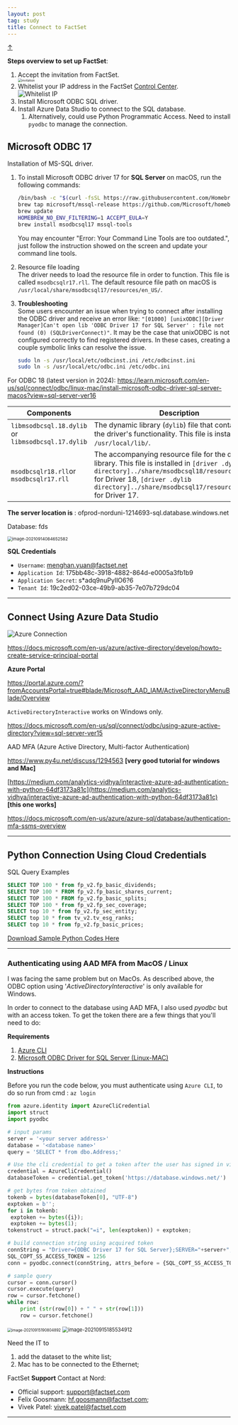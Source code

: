 ```yaml
---
layout: post
tag: study
title: Connect to FactSet
---
```


<a class="top-link hide" href="#" id="js-top">↑</a>

**Steps overview to set up FactSet**:

<ol>
<li> Accept the invitation from FactSet. 
<img src="https://drive.google.com/thumbnail?id=1mIURDf2KsAGCs7OgWDLuciSACUAeCAVA&sz=w1000" alt="invitation" style="display: block; margin-right: auto; margin-left: auto; zoom:50%;" />
</li>

<li>  Whitelist your IP address in the FactSet <a href="https://controlcenter.factset.com/enterprise-data/cloud-credentials">Control Center</a>. 
<img src="https://drive.google.com/thumbnail?id=1sn8lGriU_wuDikhrJDrz_yWjjlNyvzau&sz=w1000" alt="Whitelist IP" style="display: block; margin-right: auto; margin-left: auto; zoom:100%;" />
</li>

<li>  Install Microsoft ODBC SQL driver. </li>
<li>  Install Azure Data Studio to connect to the SQL database.
   <ol type="pa"> 
   <li> Alternatively, could use Python Programmatic Access. Need to install <code>pyodbc</code> to manage the connection. </li>
   </ol>
</li>
</ol>

##  Microsoft ODBC 17

Installation of MS-SQL driver.

1. To install Microsoft ODBC driver 17 for **SQL Server** on macOS, run the following commands:
   ```bash
   /bin/bash -c "$(curl -fsSL https://raw.githubusercontent.com/Homebrew/install/master/install.sh)" 
   brew tap microsoft/mssql-release https://github.com/Microsoft/homebrew-mssql-release 
   brew update 
   HOMEBREW_NO_ENV_FILTERING=1 ACCEPT_EULA=Y 
   brew install msodbcsql17 mssql-tools
   ```
   You may encounter "Error: Your Command Line Tools are too outdated.", just follow the instruction showed on the screen and update your command line tools.

2. Resource file loading \
   The driver needs to load the resource file in order to function. 
   This file is called `msodbcsqlr17.rll`. The default resource file path on macOS is `/usr/local/share/msodbcsql17/resources/en_US/`.

3. **Troubleshooting** \
   Some users encounter an issue when trying to connect after installing the ODBC driver and receive an error like: `"[01000] [unixODBC][Driver Manager]Can't open lib 'ODBC Driver 17 for SQL Server' : file not found (0) (SQLDriverConnect)"`. It may be the case that unixODBC is not configured correctly to find registered drivers. In these cases, creating a couple symbolic links can resolve the issue.

   ```bash
   sudo ln -s /usr/local/etc/odbcinst.ini /etc/odbcinst.ini
   sudo ln -s /usr/local/etc/odbc.ini /etc/odbc.ini
   ```



For ODBC 18 (latest version in 2024): <https://learn.microsoft.com/en-us/sql/connect/odbc/linux-mac/install-microsoft-odbc-driver-sql-server-macos?view=sql-server-ver16>



| Components                                         | Description                                                  |
| -------------------------------------------------- | ------------------------------------------------------------ |
| `libmsodbcsql.18.dylib` or `libmsodbcsql.17.dylib` | The dynamic library (`dylib`) file that contains all of the driver's functionality. This file is installed in `/usr/local/lib/`. |
| `msodbcsqlr18.rll`or `msodbcsqlr17.rll`            | The accompanying resource file for the driver library. This file is installed in `[driver .dylib directory]../share/msodbcsql18/resources/en_US/` for Driver 18, `[driver .dylib directory]../share/msodbcsql17/resources/en_US/` for Driver 17. |





**The server location is** : ofprod-norduni-1214693-sql.database.windows.net

Database: fds

<img src="https://drive.google.com/thumbnail?id=1nO_hwdBpDAwzijkNPOskhSnrufEPA123&sz=w1000" alt="image-20210914084652582" style="zoom:67%;" />



**SQL Credentials**

- `Username`: menghan.yuan@factset.net
- `Application Id`: 175bb48c-3918-4882-864d-e0005a3fb1b9
- `Application Secret`: s*adq9nuPyIlO6?6
- `Tenant Id`: 19c2ed02-03ce-49b9-ab35-7e07b729dc04

___

## Connect Using **Azure Data Studio**

<img src="https://drive.google.com/thumbnail?id=1OTqG-rNRKL247_73Ja9_Ttf02g4ebIDC&sz=w1000" alt="Azure Connection" style="display: block; margin-right: auto; margin-left: auto; zoom:100%;" />


<https://docs.microsoft.com/en-us/azure/active-directory/develop/howto-create-service-principal-portal>

**Azure Portal**

<https://portal.azure.com/?fromAccountsPortal=true#blade/Microsoft_AAD_IAM/ActiveDirectoryMenuBlade/Overview>


`ActiveDirectoryInteractive` works on Windows only.

<https://docs.microsoft.com/en-us/sql/connect/odbc/using-azure-active-directory?view=sql-server-ver15>



AAD MFA (Azure Active Directory, Multi-factor Authentication)

https://www.py4u.net/discuss/1294563 **[very good tutorial for windows and Mac]**

[https://medium.com/analytics-vidhya/interactive-azure-ad-authentication-with-python-64df3173a81c](https://medium.com/analytics-vidhya/interactive-azure-ad-authentication-with-python-64df3173a81c) **[this one works]**

<https://docs.microsoft.com/en-us/azure/azure-sql/database/authentication-mfa-ssms-overview>

___

## **Python** Connection Using Cloud Credentials

SQL Query Examples
```sql
SELECT TOP 100 * from fp_v2.fp_basic_dividends;
SELECT TOP 100 * FROM fp_v2.fp_basic_shares_current;
SELECT TOP 100 * FROM fp_v2.fp_basic_splits;
SELECT TOP 100 * from fp_v2.fp_sec_coverage;
SELECT top 10 * from fp_v2.fp_sec_entity;
SELECT top 10 * from tv_v2.tv_esg_ranks;
SELECT top 10 * from fp_v2.fp_basic_prices;
```

<a href="{{ site.baseurl}}/source/FaceSet_Sample_Codes.ipynb">Download Sample Python Codes Here</a>




___

### Authenticating using AAD MFA from MacOS / Linux

I was facing the same problem but on MacOs. As described above, the ODBC option using '*ActiveDirectoryInteractive*' is only available for Windows.

In order to connect to the database using AAD MFA, I also used *pyodbc* but with an access token. To get the token there are a few things that you'll need to do:

**Requirements**

1.  [Azure CLI](https://docs.microsoft.com/en-us/cli/azure/install-azure-cli)
2.  [Microsoft ODBC Driver for SQL Server (Linux-MAC)](https://docs.microsoft.com/en-us/sql/connect/odbc/linux-mac/installing-the-microsoft-odbc-driver-for-sql-server?view=sql-server-ver15)

**Instructions**

Before you run the code below, you must authenticate using `Azure CLI`, to do so run from cmd : `az login`

```python
from azure.identity import AzureCliCredential
import struct
import pyodbc 

# input params
server = '<your server address>'
database = '<database name>'
query = 'SELECT * from dbo.Address;'

# Use the cli credential to get a token after the user has signed in via the Azure CLI 'az login' command.
credential = AzureCliCredential()
databaseToken = credential.get_token('https://database.windows.net/')

# get bytes from token obtained
tokenb = bytes(databaseToken[0], "UTF-8")
exptoken = b'';
for i in tokenb:
 exptoken += bytes({i});
 exptoken += bytes(1);
tokenstruct = struct.pack("=i", len(exptoken)) + exptoken;

# build connection string using acquired token
connString = "Driver={ODBC Driver 17 for SQL Server};SERVER="+server+";DATABASE="+database+""
SQL_COPT_SS_ACCESS_TOKEN = 1256 
conn = pyodbc.connect(connString, attrs_before = {SQL_COPT_SS_ACCESS_TOKEN:tokenstruct});

# sample query
cursor = conn.cursor()
cursor.execute(query)
row = cursor.fetchone()
while row:
    print (str(row[0]) + " " + str(row[1]))
    row = cursor.fetchone()
```

<img src="https://drive.google.com/thumbnail?id=1oB1y2NL4sqg5uoteG491bbCfvPemqU_0&sz=w1000" alt="image-20210915190804892" style="zoom:60%;" />

<img src="https://drive.google.com/thumbnail?id=1zuecOiZpCzkyp355GLEyMBKUb3x3JwEw&sz=w1000" alt="image-20210915185534912" style="zoom:80%;" />

Need the IT to

1.   add the dataset to the white list;
2.   Mac has to be connected to the Ethernet;




FactSet **Support** Contact at Nord:
- Official support: [support@factset.com](mailto:support@factset.com)
- Felix Goosmann: [hf.goosmann@factset.com](mailto:hf.goosmann@factset.com); 
- Vivek Patel: [vivek.patel@factset.com](mailto:vivek.patel@factset.com)


___




